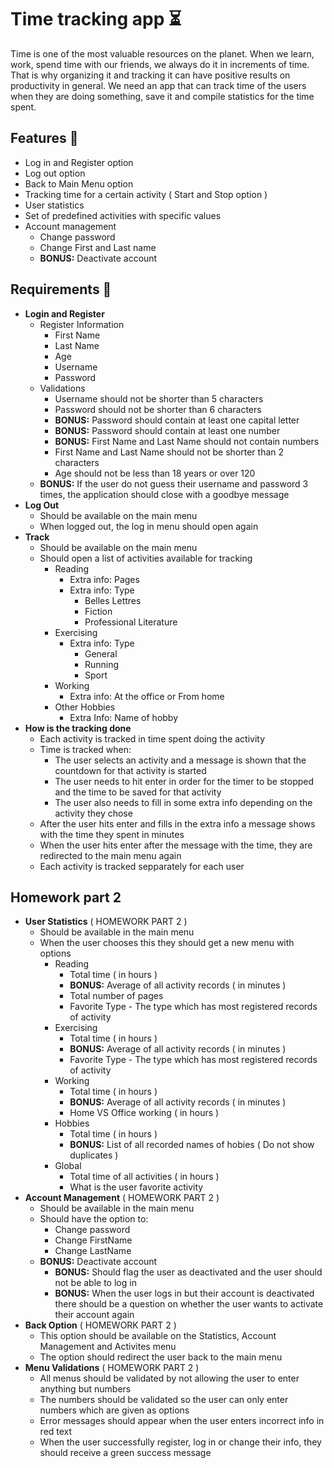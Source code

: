 # Time tracking app ⏳
Time is one of the most valuable resources on the planet. When we learn, work, spend time with our friends, we always do it in increments of time. That is why organizing it and tracking it can have positive results on productivity in general. We need an app that can track time of the users when they are doing something, save it and compile statistics for the time spent. 
## Features 🎈 
* Log in and Register option
* Log out option
* Back to Main Menu option
* Tracking time for a certain activity ( Start and Stop option )
* User statistics 
* Set of predefined activities with specific values
* Account management 
	* Change password
	* Change First and Last name
	* **BONUS:** Deactivate account
## Requirements 📌
* **Login and Register** 
	* Register Information
		* First Name
		* Last Name
		* Age
		* Username
		* Password
	* Validations
		* Username should not be shorter than 5 characters
		* Password should not be shorter than 6 characters
		* **BONUS:** Password should contain at least one capital letter
		* **BONUS:** Password should contain at least one number
		* **BONUS:** First Name and Last Name should not contain numbers
		* First Name and Last Name should not be shorter than 2 characters
		* Age should not be less than 18 years or over 120
	* **BONUS:** If the user do not guess their username and password 3 times, the application should close with a goodbye message
* **Log Out**
	* Should be available on the main menu
	* When logged out, the log in menu should open again
* **Track** 
	* Should be available on the main menu
	* Should open a list of activities available for tracking
		* Reading
			* Extra info: Pages
			* Extra info: Type
				* Belles Lettres
				* Fiction
				* Professional Literature
		* Exercising
			* Extra info: Type
				* General
				* Running
				* Sport
		* Working
			* Extra info: At the office or From home
		* Other Hobbies
			* Extra Info: Name of hobby
*  **How is the tracking done**
	* Each activity is tracked in time spent doing the activity
	* Time is tracked when:
		* The user selects an activity and a message is shown that the countdown for that activity is started
		* The user needs to hit enter in order for the timer to be stopped and the time to be saved for that activity
		* The user also needs to fill in some extra info depending on the activity they chose
	* After the user hits enter and fills in the extra info a message shows with the time they spent in minutes
	* When the user hits enter after the message with the time, they are redirected to the main menu again
	*	Each activity is tracked sepparately for each user
## Homework part 2
*	**User Statistics** ( HOMEWORK PART 2 )
	*	Should be available in the main menu
	*	When the user chooses this they should get a new menu with options
		*	Reading
			*	Total time ( in hours )
			*	**BONUS:** Average of all activity records ( in minutes )
			*	Total number of pages
			*	Favorite Type - The type which has most registered records of activity
		*	Exercising
			*	Total time ( in hours )
			*	**BONUS:** Average of all activity records ( in minutes )
			*	Favorite Type - The type which has most registered records of activity
		*	Working
			*	Total time ( in hours )
			*	**BONUS:** Average of all activity records ( in minutes )
			*  Home VS Office working ( in hours )
		*	Hobbies
			*	Total time ( in hours )
			*	**BONUS:** List of all recorded names of hobies ( Do not show duplicates )
		*	Global
			*	Total time of all activities ( in hours )
			*	What is the user favorite activity
* **Account Management** ( HOMEWORK PART 2 )
	* Should be available in the main menu
	* Should have the option to:
		* Change password
		* Change FirstName
		* Change LastName
	* **BONUS:** Deactivate account
		* **BONUS:** Should flag the user as deactivated and the user should not be able to log in
		* **BONUS:** When the user logs in but their account is deactivated there should be a question on whether the user wants to activate their account again 
* **Back Option** ( HOMEWORK PART 2 )
	* This option should be available on the Statistics, Account Management and Activites menu
	* The option should redirect the user back to the main menu
* **Menu Validations** ( HOMEWORK PART 2 )
	* All menus should be validated by not allowing the user to enter anything but numbers
	* The numbers should be validated so the user can only enter numbers which are given as options
	* Error messages should appear when the user enters incorrect info in red text
	* When the user successfully register, log in or change their info, they should receive a green success message
